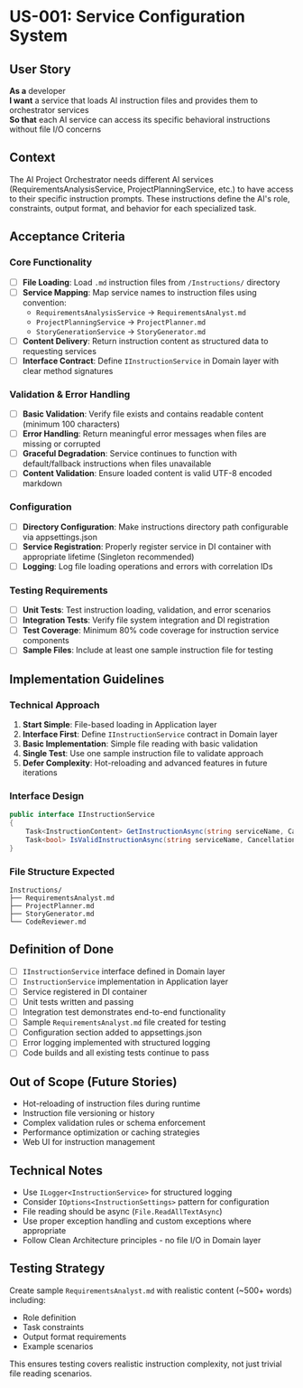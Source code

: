 # US-001: Service Configuration System

## User Story
**As a** developer  
**I want** a service that loads AI instruction files and provides them to orchestrator services  
**So that** each AI service can access its specific behavioral instructions without file I/O concerns

## Context
The AI Project Orchestrator needs different AI services (RequirementsAnalysisService, ProjectPlanningService, etc.) to have access to their specific instruction prompts. These instructions define the AI's role, constraints, output format, and behavior for each specialized task.

## Acceptance Criteria

### Core Functionality
- [ ] **File Loading**: Load `.md` instruction files from `/Instructions/` directory
- [ ] **Service Mapping**: Map service names to instruction files using convention:
  - `RequirementsAnalysisService` → `RequirementsAnalyst.md`
  - `ProjectPlanningService` → `ProjectPlanner.md`
  - `StoryGenerationService` → `StoryGenerator.md`
- [ ] **Content Delivery**: Return instruction content as structured data to requesting services
- [ ] **Interface Contract**: Define `IInstructionService` in Domain layer with clear method signatures

### Validation & Error Handling
- [ ] **Basic Validation**: Verify file exists and contains readable content (minimum 100 characters)
- [ ] **Error Handling**: Return meaningful error messages when files are missing or corrupted
- [ ] **Graceful Degradation**: Service continues to function with default/fallback instructions when files unavailable
- [ ] **Content Validation**: Ensure loaded content is valid UTF-8 encoded markdown

### Configuration
- [ ] **Directory Configuration**: Make instructions directory path configurable via appsettings.json
- [ ] **Service Registration**: Properly register service in DI container with appropriate lifetime (Singleton recommended)
- [ ] **Logging**: Log file loading operations and errors with correlation IDs

### Testing Requirements
- [ ] **Unit Tests**: Test instruction loading, validation, and error scenarios
- [ ] **Integration Tests**: Verify file system integration and DI registration
- [ ] **Test Coverage**: Minimum 80% code coverage for instruction service components
- [ ] **Sample Files**: Include at least one sample instruction file for testing

## Implementation Guidelines

### Technical Approach
1. **Start Simple**: File-based loading in Application layer
2. **Interface First**: Define `IInstructionService` contract in Domain layer
3. **Basic Implementation**: Simple file reading with basic validation
4. **Single Test**: Use one sample instruction file to validate approach
5. **Defer Complexity**: Hot-reloading and advanced features in future iterations

### Interface Design
```csharp
public interface IInstructionService
{
    Task<InstructionContent> GetInstructionAsync(string serviceName, CancellationToken cancellationToken = default);
    Task<bool> IsValidInstructionAsync(string serviceName, CancellationToken cancellationToken = default);
}
```

### File Structure Expected
```
Instructions/
├── RequirementsAnalyst.md
├── ProjectPlanner.md
├── StoryGenerator.md
└── CodeReviewer.md
```

## Definition of Done
- [ ] `IInstructionService` interface defined in Domain layer
- [ ] `InstructionService` implementation in Application layer
- [ ] Service registered in DI container
- [ ] Unit tests written and passing
- [ ] Integration test demonstrates end-to-end functionality
- [ ] Sample `RequirementsAnalyst.md` file created for testing
- [ ] Configuration section added to appsettings.json
- [ ] Error logging implemented with structured logging
- [ ] Code builds and all existing tests continue to pass

## Out of Scope (Future Stories)
- Hot-reloading of instruction files during runtime
- Instruction file versioning or history
- Complex validation rules or schema enforcement
- Performance optimization or caching strategies
- Web UI for instruction management

## Technical Notes
- Use `ILogger<InstructionService>` for structured logging
- Consider `IOptions<InstructionSettings>` pattern for configuration
- File reading should be async (`File.ReadAllTextAsync`)
- Use proper exception handling and custom exceptions where appropriate
- Follow Clean Architecture principles - no file I/O in Domain layer

## Testing Strategy
Create sample `RequirementsAnalyst.md` with realistic content (~500+ words) including:
- Role definition
- Task constraints  
- Output format requirements
- Example scenarios

This ensures testing covers realistic instruction complexity, not just trivial file reading scenarios.